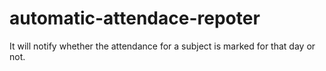 # automatic-attendace-repoter
It will notify whether the attendance for a subject is marked for that day or not. 
